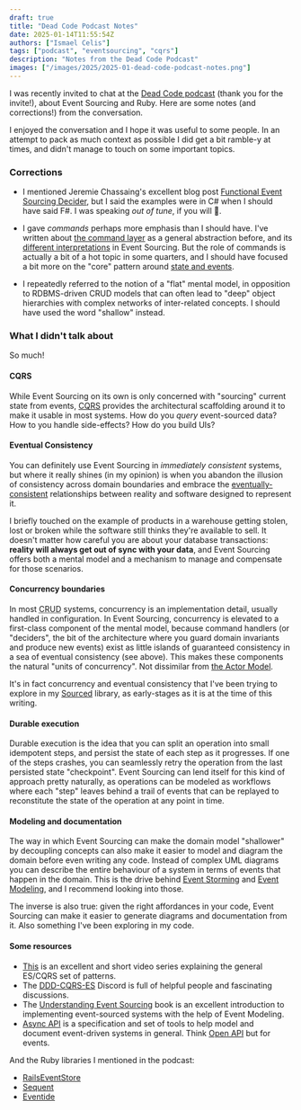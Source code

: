 ```yaml
---
draft: true
title: "Dead Code Podcast Notes"
date: 2025-01-14T11:55:54Z
authors: ["Ismael Celis"]
tags: ["podcast", "eventsourcing", "cqrs"]
description: "Notes from the Dead Code Podcast"
images: ["/images/2025/2025-01-dead-code-podcast-notes.png"]
---
```


I was recently invited to chat at the [Dead Code podcast](https://shows.acast.com/dead-code) (thank you for the invite!), about Event Sourcing and Ruby. Here are some notes (and corrections!) from the conversation.

<!--more-->

I enjoyed the conversation and I hope it was useful to some people. In an attempt to pack as much context as possible I did get a bit ramble-y at times, and didn't manage to touch on some important topics.

### Corrections

* I mentioned Jeremie Chassaing's excellent blog post [Functional Event Sourcing Decider](https://thinkbeforecoding.com/post/2021/12/17/functional-event-sourcing-decider), but I said the examples were in C# when I should have said F#. I was speaking _out of tune_, if you will 🥁.

* I gave _commands_ perhaps more emphasis than I should have. I've written about [the command layer](/posts/event-sourcing-ruby-command-layer/) as a general abstraction before, and its [different interpretations](/posts/what-do-commands-do-in-event-sourcing/) in Event Sourcing. But the role of commands is actually a bit of a hot topic in some quarters, and I should have focused a bit more on the "core" pattern around [state and events](/posts/event-sourcing-ruby-examples/).

* I repeatedly referred to the notion of a "flat" mental model, in opposition to RDBMS-driven CRUD models that can often lead to "deep" object hierarchies with complex networks of inter-related concepts. I should have used the word "shallow" instead.

### What I didn't talk about

So much!

#### CQRS

While Event Sourcing on its own is only concerned with "sourcing" current state from events, <a href="https://martinfowler.com/bliki/CQRS.html" title="Command Query Responsibility Segregation">CQRS</a> provides the architectural scaffolding around it to make it usable in most systems. How do you _query_ event-sourced data? How to you handle side-effects? How do you build UIs?

#### Eventual Consistency

You can definitely use Event Sourcing in _immediately consistent_ systems, but where it really shines (in my opinion) is when you abandon the illusion of consistency across domain boundaries and embrace the [eventually-consistent](https://en.wikipedia.org/wiki/Eventual_consistency) relationships between reality and software designed to represent it. 

I briefly touched on the example of products in a warehouse getting stolen, lost or broken while the software still thinks they're available to sell. It doesn't matter how careful you are about your database transactions: **reality will always get out of sync with your data**, and Event Sourcing offers both a mental model and a mechanism to manage and compensate for those scenarios.

#### Concurrency boundaries

In most <abbr title="Create, Read, Update, Delete">CRUD</abbr> systems, concurrency is an implementation detail, usually handled in configuration. In Event Sourcing, concurrency is elevated to a first-class component of the mental model, because command handlers (or "deciders", the bit of the architecture where you guard domain invariants and produce new events) exist as little islands of guaranteed consistency in a sea of eventual consistency (see above). This makes these components the natural "units of concurrency". Not dissimilar from [the Actor Model](https://en.wikipedia.org/wiki/Actor_model).

It's in fact concurrency and eventual consistency that I've been trying to explore in my [Sourced](https://github.com/ismasan/sourced?tab=readme-ov-file#concurrency-model) library, as early-stages as it is at the time of this writing.

#### Durable execution

Durable execution is the idea that you can split an operation into small idempotent steps, and persist the state of each step as it progresses. If one of the steps crashes, you can seamlessly retry the operation from the last persisted state "checkpoint". 
Event Sourcing can lend itself for this kind of approach pretty naturally, as operations can be modeled as workflows where each "step" leaves behind a trail of events that can be replayed to reconstitute the state of the operation at any point in time. 

#### Modeling and documentation

The way in which Event Sourcing can make the domain model "shallower" by decoupling concepts can also make it easier to model and diagram the domain before even writing any code. Instead of complex UML diagrams you can describe the entire behaviour of a system in terms of events that happen in the domain. This is the drive behind [Event Storming](https://www.eventstorming.com) and [Event Modeling](https://eventmodeling.org), and I recommend looking into those.

The inverse is also true: given the right affordances in your code, Event Sourcing can make it easier to generate diagrams and documentation from it. Also something I've been exploring in my code.

#### Some resources

* [This](https://www.youtube.com/watch?v=AEbBCjo-WGM) is an excellent and short video series explaining the general ES/CQRS set of patterns.
* The [DDD-CQRS-ES](https://discord.gg/sEZGSHNNbH) Discord is full of helpful people and fascinating discussions.
* The [Understanding Event Sourcing](https://leanpub.com/eventmodeling-and-eventsourcing) book is an excellent introduction to implementing event-sourced systems with the help of Event Modeling.
* [Async API](https://www.asyncapi.com/en) is a specification and set of tools to help model and document event-driven systems in general. Think [Open API](https://www.openapis.org) but for events.

And the Ruby libraries I mentioned in the podcast:

* [RailsEventStore](https://railseventstore.org)
* [Sequent](https://sequent.io)
* [Eventide](https://eventide-project.org)
